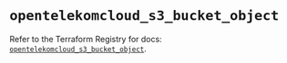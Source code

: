 # `opentelekomcloud_s3_bucket_object`

Refer to the Terraform Registry for docs: [`opentelekomcloud_s3_bucket_object`](https://registry.terraform.io/providers/opentelekomcloud/opentelekomcloud/1.36.15/docs/resources/s3_bucket_object).
